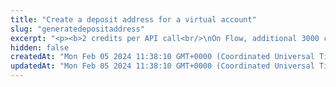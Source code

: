 ```yaml
---
title: "Create a deposit address for a virtual account"
slug: "generatedepositaddress"
excerpt: "<p><b>2 credits per API call<br/>\nOn Flow, additional 3000 credits are consumed for <a href=\"https://apidoc.tatum.io/tag/Flow#operation/FlowGenerateAddress\" target=\"_blank\">each created address</a>.</b></p>\n<p>Create a deposit address associated with a virtual account.</p>\n<p>You can create multiple deposit addresses for one virtual account. When you have multiple deposit addresses created for the same virtual account, you aggregate various blockchain transactions from different addresses under a single account.<br/>You can deposit funds from another blockchain address to a deposit address associated with the virtual account, and the funds will be credited to that virtual account.</p>\n<p><b>Scanning for incoming deposits</b><br/>\nBy default, deposit addresses are scanned for incoming deposits. Deposit addresses are automatically synchronized with the associated virtual account, and you can see incoming deposits on the virtual account.<br/>Scanning deposit addresses for incoming deposits consumes <b>20 credits per address per day</b>.</p>\n<p>If you want to be notified about certain events occurring on the deposit addresses, <a href=\"https://apidoc.tatum.io/tag/Notification-subscriptions#operation/createSubscription\" target=\"_blank\">subscribe for notifications</a>.</p>\n<p><b>Virtual account cryptocurrency</b></p>\n<p>Depending on the cryptocurrency of the virtual account, this API generates:</p>\n<ul>\n<li><b>Public address</b> for BTC, BCH, ETH, or LTC</li>\n<li><b>DestinationTag</b> for XRP</li>\n<li><b>Message</b> for XLM</li>\n</ul>\n<p>For fore information about supported blockchains and address types, see the <a href=\"https://apidoc.tatum.io/tag/Account#operation/createAccount\" target=\"_blank\">API for creating virtual accounts</a>.</p>\n<p>Deposit addresses are generated in the natural order of the extended public key provided in the virtual account. The derivation index is the representation of that order; it starts from 0 and ends at 2^31.</p>\n<p>When a new deposit address is generated, the last not used index is used to generate the address. You can skip some addresses to a different index, which means all the skipped addresses will no longer be used.</p>"
hidden: false
createdAt: "Mon Feb 05 2024 11:38:10 GMT+0000 (Coordinated Universal Time)"
updatedAt: "Mon Feb 05 2024 11:38:10 GMT+0000 (Coordinated Universal Time)"
---
```

